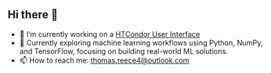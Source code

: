 ## Hi there 👋

- 🔭 I’m currently working on a [HTCondor User Interface](https://github.com/tomreece4/htcondor-interface)
- 🌱 Currently exploring machine learning workflows using Python, NumPy, and TensorFlow, focusing on building real-world ML solutions.
- 📫 How to reach me: thomas.reece4@outlook.com
